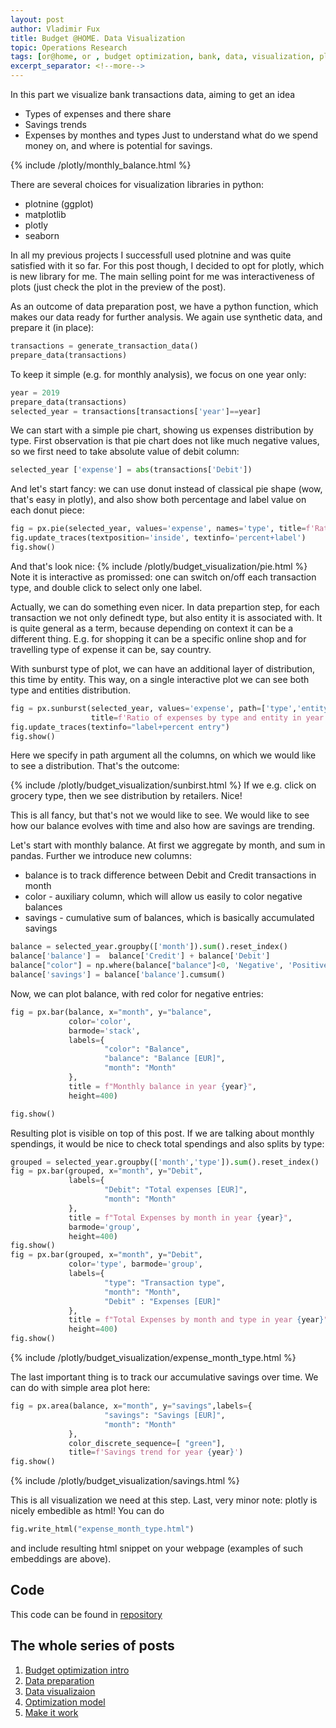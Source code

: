 ```yaml
---
layout: post
author: Vladimir Fux
title: Budget @HOME. Data Visualization
topic: Operations Research
tags: [or@home, or , budget optimization, bank, data, visualization, plotly]
excerpt_separator: <!--more-->
---
```

In this part we visualize bank transactions data, aiming to get an idea 
* Types of expenses and there share
* Savings trends
* Expenses by monthes and types
Just to understand what do we spend money on, and where is potential for savings.

{% include /plotly/monthly_balance.html %}
<!--more-->

There are several choices for visualization libraries in python:
* plotnine (ggplot)
* matplotlib
* plotly
* seaborn

In all my previous projects I successfull used plotnine and was quite satisfied with it so far. For this post though, I decided to opt for plotly, which is new library for me. The main selling point for me was interactiveness of plots (just check the plot in the preview of the post).

As an outcome of data preparation post, we have a python function, which makes our data ready for further analysis. We again use synthetic data, and prepare it (in place):
```python
transactions = generate_transaction_data()
prepare_data(transactions)
```
To keep it simple (e.g. for monthly analysis), we focus on one year only:
```python
year = 2019
prepare_data(transactions)
selected_year = transactions[transactions['year']==year]
```


We can start with a simple pie chart, showing us expenses distribution by type. First observation is that pie chart does not like much negative values, so we first need to take absolute value of debit column:
```python
selected_year ['expense'] = abs(transactions['Debit'])
```
And let's start fancy: we can use donut instead of classical pie shape (wow, that's easy in plotly), and also show both percentage and label value on each donut piece:
```python
fig = px.pie(selected_year, values='expense', names='type', title=f'Ratio of expenses by type in year {year}',hole=.3)
fig.update_traces(textposition='inside', textinfo='percent+label')
fig.show()
```
And that's look nice:
{% include /plotly/budget_visualization/pie.html %}
Note it is interactive as promissed: one can switch on/off each transaction type, and double click to select only one label.

Actually, we can do something even nicer. In data prepartion step, for each transaction we not only definedt type, but also entity it is associated with. It is quite general as a term, because depending on context it can be a different thing. E.g. for shopping it can be a specific online shop and for travelling type of expense it can be, say country. 

With sunburst type of plot, we can have an additional layer of distribution, this time by entity. This way, on a single interactive plot we can see both type and entities distribution.
```python
fig = px.sunburst(selected_year, values='expense', path=['type','entity'], \
                  title=f'Ratio of expenses by type and entity in year {year}')
fig.update_traces(textinfo="label+percent entry")
fig.show()
```
Here we specify in path argument all the columns, on which we would like to see a distribution. That's the outcome:

{% include /plotly/budget_visualization/sunbirst.html %}
If we e.g. click on grocery type, then we see distribution by retailers. Nice!

This is all fancy, but that's not we would like to see. We would like to see how our balance evolves with time and also how are savings are trending.

Let's start with monthly balance. At first we aggregate by month, and sum in pandas. Further we introduce new columns:
* balance is to track difference between Debit and Credit transactions in month
* color - auxiliary column, which will allow us easily to color negative balances
* savings - cumulative sum of balances, which is basically accumulated savings



```python
balance = selected_year.groupby(['month']).sum().reset_index()
balance['balance'] =  balance['Credit'] + balance['Debit']
balance["color"] = np.where(balance["balance"]<0, 'Negative', 'Positive')
balance['savings'] = balance['balance'].cumsum()
```

Now, we can plot balance, with red color for negative entries:

```python
fig = px.bar(balance, x="month", y="balance",
             color='color',
             barmode='stack',
             labels={
                     "color": "Balance",
                     "balance": "Balance [EUR]",
                     "month": "Month"
             },
             title = f"Monthly balance in year {year}",
             height=400)

fig.show()
```
Resulting plot is visible on top of this post. If we are talking about monthly spendings, it would be nice to check total spendings and also splits by type:
```python
grouped = selected_year.groupby(['month','type']).sum().reset_index()
fig = px.bar(grouped, x="month", y="Debit",
             labels={
                     "Debit": "Total expenses [EUR]",
                     "month": "Month"
             },
             title = f"Total Expenses by month in year {year}",
             barmode='group',
             height=400)
fig.show()
fig = px.bar(grouped, x="month", y="Debit",
             color='type', barmode='group',
             labels={
                     "type": "Transaction type",
                     "month": "Month",
                     "Debit" : "Expenses [EUR]"
             },
             title = f"Total Expenses by month and type in year {year}",
             height=400)
fig.show()
```
{% include /plotly/budget_visualization/expense_month_type.html %}

The last important thing is to track our accumulative savings over time. We can do with simple area plot here:
```python
fig = px.area(balance, x="month", y="savings",labels={
                     "savings": "Savings [EUR]",
                     "month": "Month"
             },
             color_discrete_sequence=[ "green"],
             title=f'Savings trend for year {year}')
fig.show()
```
{% include /plotly/budget_visualization/savings.html %}

This is all visualization we need at this step. Last, very minor note: plotly is nicely embedible as html! You can do 
```python
fig.write_html("expense_month_type.html")
```
and include resulting html snippet on your webpage (examples of such embeddings are above).


## Code
This code can be found in [repository](https://github.com/nonvisual/budget_optimization)

## The whole series of posts 
1. [Budget optimization intro](/2020/11/22/budget-optimization-intro)
1. [Data preparation](/2020/11/23/budget-data-preparation)
1. [Data visualizaion](/2020/11/26/budget-data-visualization)
1. [Optimization model](/2020/12/09/budget-model)
1. [Make it work](/2020/12/10/budget-go-live)
